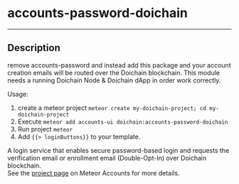 # accounts-password-doichain

***

## Description
remove accounts-password and instead add this package and your account creation emails 
will be routed over the Doichain blockchain. This module needs a running Doichain Node & Doichain dApp in order work correctly.

Usage:
1. create a meteor project ```meteor create my-doichain-project; cd my-doichain-project```
2. Execute ```meteor add accounts-ui doichain:accounts-password-doichain```
3. Run project ```meteor```
4. Add ``{{> loginButtons}}`` to your template.

A login service that enables secure password-based login and requests the verification email or enrollment email (Double-Opt-In) over Doichain blockchain.  
See the [project page](https://www.meteor.com/accounts) on Meteor Accounts for more details.
